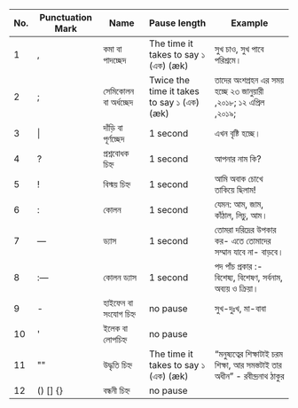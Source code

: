| No. | Punctuation Mark | Name                  | Pause length                               | Example                   |
|-----|------------------|-----------------------|--------------------------------------------|----------------------------|
| 1   | ,                | কমা বা পাদচ্ছেদ            | The time it takes to say ১ (এক) (æk)        | সুখ চাও, সুখ পাবে পরিশ্রমে।                                |
| 2   | ;                | সেমিকোলন বা অর্ধচ্ছেদ       |  Twice the time it takes to say ১ (এক) (æk) |তাদের অংশগ্রহন এর সময় হচ্ছে ২৩ জানুয়ারী ,২০১৮; ১২ এপ্রিল ,২০১৯; |
| 3   | \|               | দাঁড়ি বা পূর্ণচ্ছেদ            |  1 second                                   | এখন বৃষ্টি হচ্ছে।                                          |
| 4   | ?                | প্রশ্নবোধক চিহ্ন              | 1 second                                    | আপনার নাম কি?                                        |
| 5   | !                | বিস্ময় চিহ্ন                | 1 second                                    | আমি অবাক চোখে তাকিয়ে ছিলাম!                             |
| 6   | :                | কোলন                   | 1 second                                    | যেমন: আম, জাম, কাঁঠাল, লিচু, আম।                        |
| 7   | —                | ড্যাস                    | 1 second                                    | তোমরা দরিদ্রের উপকার কর- এতে তোমাদের সম্মান যাবে না- বাড়বে।      |
| 8   | :—               | কোলন ড্যাস               | 1 second                                    | পদ পাঁচ প্রকার :- বিশেষ্য, বিশেষণ, সর্বনাম, অব্যয় ও ক্রিয়া।         |
| 9   | -                | হাইফেন বা সংযোগ চিহ্ন       | no pause                                    |  সুখ-দুঃখ, মা-বাবা                                        |
| 10  | '                | ইলেক বা লোপচিহ্ন           | no pause                                    |                                                      |
| 11  | ""               | উদ্ধৃতি চিহ্ন                | The time it takes to say ১ (এক) (æk)        | “মনুষ্যত্বের শিক্ষাটাই চরম শিক্ষা, আর সমস্তটাই তার অধীন” - রবীন্দ্রনাথ ঠাকুর                                                      |
| 12  | () [] {}         | বন্ধনী চিহ্ন                | no pause                                     |                                                      |
